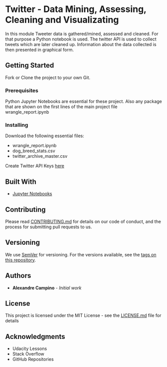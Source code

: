 # Twitter - Data Mining, Assessing, Cleaning and Visualizating
In this module Tweeter data is  gathered/mined, assessed and cleaned. For that purpose a Python notebook is used. The twitter API is used to collect tweets which are later cleaned up. Information about the  data collected is then presented in graphical form.

## Getting Started

Fork or Clone the project to your own Git. 

### Prerequisites

Python Jupyter Notebooks are essential for these project. Also any package that are shown on the first lines of the main project file wrangle_report.ipynb

### Installing

Download the following essential files:
- wrangle_report.ipynb
- dog_breed_stats.csv
- twitter_archive_master.csv

Create Twitter API Keys [here](https://developer.twitter.com/en/docs/basics/authentication/guides/access-tokens)


## Built With

* [Jupyter Notebooks](http://jupyter.org/)

## Contributing

Please read [CONTRIBUTING.md](https://gist.github.com/PurpleBooth/b24679402957c63ec426) for details on our code of conduct, and the process for submitting pull requests to us.

## Versioning

We use [SemVer](http://semver.org/) for versioning. For the versions available, see the [tags on this repository](https://github.com/your/project/tags). 

## Authors

* **Alexandre Campino** - *Initial work* 

## License

This project is licensed under the MIT License - see the [LICENSE.md](LICENSE.md) file for details

## Acknowledgments

* Udacity Lessons
* Stack Overflow
* GitHub Repositories
